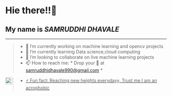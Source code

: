 # Hie there!!:raising_hand:

## My name is ***SAMRUDDHI DHAVALE***
************************************************************************************************************************************************************
>* 🔭 I’m currently working on machine learning and opencv projects
>* 🌱 I’m currently learning Data science,cloud computing
>* 👯 I’m looking to collaborate on live machine learning projects
>* 📫 How to reach me: * Drop your :email: at <samruddhidhavale990@gmail.com>
                        * <a href="https://www.linkedin.com/in/samruddhi-dhavale-a7b4b91a9/">
<img align="left" alt="Samruddhi dhavale" width="22px" src="https://github.com/WaylonWalker/WaylonWalker/blob/main/icon/linkedin.png?raw=true" />
  
>* ⚡ Fun fact: Reaching new heights everydayy, Trust me I am an acrophobic
                      
<!--
**samruddhid5/samruddhid5** is a ✨ _special_ ✨ repository because its `README.md` (this file) appears on your GitHub profile.

Here are some ideas to get you started:

- 🔭 I’m currently working on machine learning and opencv projects
- 🌱 I’m currently learning Data science,cloud computing
- 👯 I’m looking to collaborate on live machine learning projects
- 🤔 I’m looking for help with ...
- 💬 Ask me about ...
- 📫 How to reach me: Drop your mail at 
                     <a href="https://www.linkedin.com/in/samruddhi-dhavale-a7b4b91a9/">
<img align="left" alt="Samruddhi dhavale" width="22px" src="https://cdn.jsdelivr.net/npm/simple-icons@v3/icons/linkedin.svg" />
                      
- 😄 Pronouns: 
- ⚡ Fun fact: Reaching new heights everydayy, Trust me I am an acrophobic
-->
